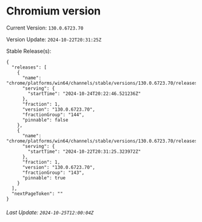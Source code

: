 # Chromium version

Current Version: `130.0.6723.70`

Version Update: `2024-10-22T20:31:25Z`

Stable Release(s):
```
{
  "releases": [
    {
      "name": "chrome/platforms/win64/channels/stable/versions/130.0.6723.70/releases/1729801366",
      "serving": {
        "startTime": "2024-10-24T20:22:46.521236Z"
      },
      "fraction": 1,
      "version": "130.0.6723.70",
      "fractionGroup": "144",
      "pinnable": false
    },
    {
      "name": "chrome/platforms/win64/channels/stable/versions/130.0.6723.70/releases/1729629085",
      "serving": {
        "startTime": "2024-10-22T20:31:25.323972Z"
      },
      "fraction": 1,
      "version": "130.0.6723.70",
      "fractionGroup": "143",
      "pinnable": true
    }
  ],
  "nextPageToken": ""
}
```

###### Last Update: `2024-10-25T12:00:04Z`
        